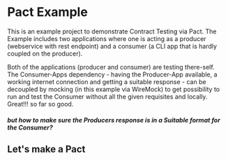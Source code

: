 # Pact Example

This is an example project to demonstrate Contract Testing via Pact. 
The Example includes two applications where one is acting as a producer 
(webservice with rest endpoint) and a consumer 
(a CLI app that is hardly coupled on the producer).

Both of the applications (producer and consumer) are testing there-self.
The Consumer-Apps dependency - having the Producer-App available, 
a working internet connection and getting a suitable response - can be decoupled by
mocking (in this example via WireMock) to get possibility to run and test the Consumer
without all the given requisites and locally. Great!!! so far so good.

##### but how to make sure the Producers response is in a Suitable format for the Consumer?

## Let's make a Pact

